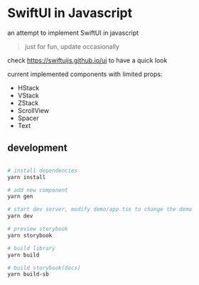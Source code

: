 # SwiftUI in Javascript
an attempt to implement SwiftUI in javascript 

> just for fun, update occasionally

check <https://swiftuijs.github.io/ui> to have a quick look

current implemented components with limited props:
* HStack
* VStack
* ZStack
* ScrollView
* Spacer
* Text


## development
```bash

# install dependencies
yarn install

# add new component
yarn gen

# start dev server, modify demo/app.tsx to change the demo
yarn dev

# preview storybook
yarn storybook

# build library
yarn build

# build storybook(docs)
yarn build-sb

```